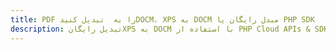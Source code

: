 ---title: PDF را به  تبدیل کنیدDOCM، XPS به DOCM مبدل رایگان یا PHP SDKdescription: تبدیل رایگانXPS به DOCM با استفاده از PHP Cloud APIs & SDK همچنین اسناد PDF را در Cloud ایجاد، ویرایش و رندر کنید.---